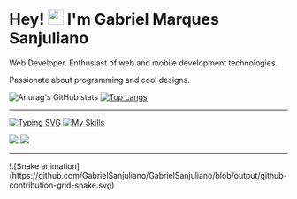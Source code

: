 <h1>Hey! <img src="https://media.giphy.com/media/hvRJCLFzcasrR4ia7z/giphy.gif" width="28px" height="28px"> I'm Gabriel Marques Sanjuliano</h1>

<p>Web Developer. Enthusiast of web and mobile development technologies.</p>
<p>Passionate about programming and cool designs.</p>

 ![Anurag's GitHub stats](https://github-readme-stats.vercel.app/api?username=GabrielSanjuliano&show_icons=true&theme=radical)
 [![Top Langs](https://github-readme-stats.vercel.app/api/top-langs/?username=GabrielSanjuliano&layout=compact&theme=radical)](https://github.com/GabrielSanjuliano/github-readme-stats)
 
 ---
 [![Typing SVG](https://readme-typing-svg.herokuapp.com?lines=Developer)](https://git.io/typing-svg)
 [![My Skills](https://skillicons.dev/icons?i=react,nextjs,ts,js,nodejs,prisma,vite,tailwind,linux,html,css,firebase,git,github,angular)](https://skillicons.dev)
 
 <a href = "mailto:gmsanjuliano@gmail.com"><img src="https://img.shields.io/badge/-Gmail-%23333?style=for-the-badge&logo=gmail&logoColor=white" target="_blank"></a>
 <a href="https://www.linkedin.com/in/gmsanjuliano" target="_blank"><img src="https://img.shields.io/badge/-LinkedIn-%230077B5?style=for-the-badge&logo=linkedin&logoColor=white" target="_blank"></a>
 
 ---

<div>
 !.[Snake animation](https://github.com/GabrielSanjuliano/GabrielSanjuliano/blob/output/github-contribution-grid-snake.svg)
</div>
